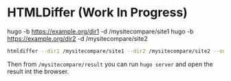 # HTMLDiffer (Work In Progress)

hugo -b https://example.org/dir1 -d /mysitecompare/site1
hugo -b https://example.org/dir2 -d /mysitecompare/site2

```bash
htmldiffer --dir1 /mysitecompare/site1 --dir2 /mysitecompare/site2 --outDir /mysitecompare/result
```

Then from `/mysitecompare/result` you can run `hugo server` and open the result int the browser.